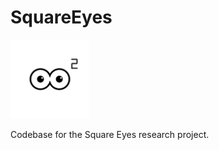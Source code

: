 SquareEyes
==============================

<img src="docs/assets/SquareEyes.png" width=25%>

Codebase for the Square Eyes research project.
